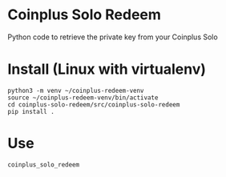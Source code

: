 # Coinplus Solo Redeem
Python code to retrieve the private key from your Coinplus Solo


# Install (Linux with virtualenv)

    python3 -m venv ~/coinplus-redeem-venv
    source ~/coinplus-redeem-venv/bin/activate
    cd coinplus-solo-redeem/src/coinplus-solo-redeem
    pip install .
    
# Use
    
    coinplus_solo_redeem
    
